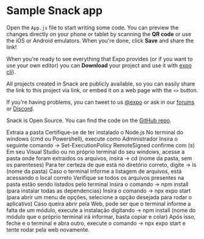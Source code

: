 # Sample Snack app

Open the `App.js` file to start writing some code. You can preview the changes directly on your phone or tablet by scanning the **QR code** or use the iOS or Android emulators. When you're done, click **Save** and share the link!

When you're ready to see everything that Expo provides (or if you want to use your own editor) you can **Download** your project and use it with [expo cli](https://docs.expo.dev/get-started/installation/#expo-cli)).

All projects created in Snack are publicly available, so you can easily share the link to this project via link, or embed it on a web page with the `<>` button.

If you're having problems, you can tweet to us [@expo](https://twitter.com/expo) or ask in our [forums](https://forums.expo.dev/c/expo-dev-tools/61) or [Discord](https://chat.expo.dev/).

Snack is Open Source. You can find the code on the [GitHub repo](https://github.com/expo/snack).

Extraia a pasta
Certifique-se de ter instalado o Node.js
No terminal do windows (cmd ou Powershell), execute como Administrador
Insira o seguinte comando -> Set-ExecutionPolicy RemoteSigned
confirme com (s)
Em seu Visual Studio ou no próprio terminal do seu windows, acesse a pasta onde foram extraidos os arquivos,
insira -> cd (nome da pasta, sem os parenteses)
Para ter certeza de que está no diretório correto, digite -> ls (nome da pasta)
Caso o terminal informe a listagem de arquivos, está acessando o local correto
Verifique se todos os arquivos presentes na pasta estão sendo listados pelo terminal
Insira o comando -> npm install
(para instalar todas as dependencias)
Insira o comando -> npx expo start
(para abrir um menu de opções, selecione a opção desejada para rodar o aplicativo)
Caso queira abrir pela Web, pode ser que o terminal informe a falta de um módulo,
execute a instalação digitando -> npm install (nome do módulo que o próprio terminal irá informar, basta copiar e colar)
Após isso, feche e o terminal e abra outro, execute o comando -> npx expo start e tente rodar pela web novamente.